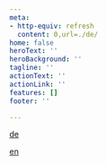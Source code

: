 ```yaml
---
meta:
- http-equiv: refresh
  content: 0,url=./de/
home: false
heroText: ''
heroBackground: ''
tagline: ''
actionText: ''
actionLink: ''
features: []
footer: ''

---
```

[de](./de)

[en](./en)

